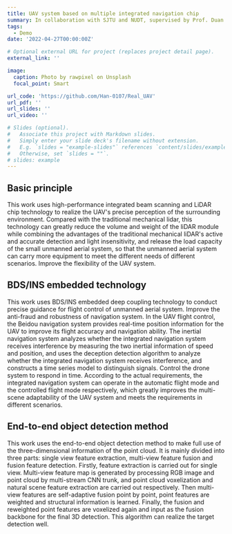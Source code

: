 ```yaml
---
title: UAV system based on multiple integrated navigation chip
summary: In collaboration with SJTU and NUDT, supervised by Prof. Duan Huang at CSU. (Patent Number 2024100236906)
tags:
  - Demo
date: '2022-04-27T00:00:00Z'

# Optional external URL for project (replaces project detail page).
external_link: ''

image:
  caption: Photo by rawpixel on Unsplash
  focal_point: Smart

url_code: 'https://github.com/Han-0107/Real_UAV'
url_pdf: ''
url_slides: ''
url_video: ''

# Slides (optional).
#   Associate this project with Markdown slides.
#   Simply enter your slide deck's filename without extension.
#   E.g. `slides = "example-slides"` references `content/slides/example-slides.md`.
#   Otherwise, set `slides = ""`.
# slides: example
---
```


## Basic principle

This work uses high-performance integrated beam scanning and LiDAR chip technology to realize the UAV's precise perception of the surrounding environment. Compared with the traditional mechanical lidar, this technology can greatly reduce the volume and weight of the liDAR module while combining the advantages of the traditional mechanical liDAR's active and accurate detection and light insensitivity, and release the load capacity of the small unmanned aerial system, so that the unmanned aerial system can carry more equipment to meet the different needs of different scenarios. Improve the flexibility of the UAV system.

## BDS/INS embedded technology

This work uses BDS/INS embedded deep coupling technology to conduct precise guidance for flight control of unmanned aerial system. Improve the anti-fraud and robustness of navigation system. In the UAV flight control, the Beidou navigation system provides real-time position information for the UAV to improve its flight accuracy and navigation ability. The inertial navigation system analyzes whether the integrated navigation system receives interference by measuring the two inertial information of speed and position, and uses the deception detection algorithm to analyze whether the integrated navigation system receives interference, and constructs a time series model to distinguish signals. Control the drone system to respond in time. According to the actual requirements, the integrated navigation system can operate in the automatic flight mode and the controlled flight mode respectively, which greatly improves the multi-scene adaptability of the UAV system and meets the requirements in different scenarios.

## End-to-end object detection method

This work uses the end-to-end object detection method to make full use of the three-dimensional information of the point cloud. It is mainly divided into three parts: single view feature extraction, multi-view feature fusion and fusion feature detection. Firstly, feature extraction is carried out for single view. Multi-view feature map is generated by processing RGB image and point cloud by multi-stream CNN trunk, and point cloud voxelization and natural scene feature extraction are carried out respectively. Then multi-view features are self-adaptive fusion point by point, point features are weighted and structural information is learned. Finally, the fusion and reweighted point features are voxelized again and input as the fusion backbone for the final 3D detection. This algorithm can realize the target detection well.
